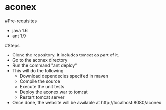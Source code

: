 # aconex

#Pre-requisites
* java 1.6
* ant 1.9

#Steps
* Clone the repository. It includes tomcat as part of it.
* Go to the aconex directory
* Run the command "ant deploy"
* This will do the following
  * Download dependecies specified in maven
  * Compile the source
  * Execute the unit tests
  * Deploy the aconex.war to tomcat
  * Restart tomcat server
* Once done, the website will be available at http://localhost:8080/aconex
